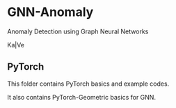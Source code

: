 # GNN-Anomaly
Anomaly Detection using Graph Neural Networks

Ka|Ve

## PyTorch
This folder contains PyTorch basics and example codes.

It also contains PyTorch-Geometric basics for GNN.